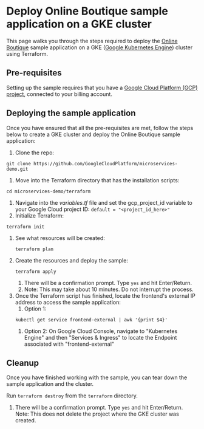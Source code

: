 # Deploy Online Boutique sample application on a GKE cluster

This page walks you through the steps required to deploy the [Online Boutique](https://github.com/GoogleCloudPlatform/microservices-demo) sample application on a GKE ([Google Kubernetes Engine](https://cloud.google.com/kubernetes-engine)) cluster using Terraform.

## Pre-requisites

Setting up the sample requires that you have a [Google Cloud Platform (GCP) project](https://cloud.google.com/resource-manager/docs/creating-managing-projects#console), connected to your billing account.

## Deploying the sample application

Once you have ensured that all the pre-requisites are met, follow the steps below to create a GKE cluster and deploy the Online Boutique sample application:

1. Clone the repo:
```
git clone https://github.com/GoogleCloudPlatform/microservices-demo.git
```
1. Move into the Terraform directory that has the installation scripts:
```
cd microservices-demo/terraform
```
1. Navigate into the *variables.tf* file and set the gcp_project_id variable to your Google Cloud project ID:
`default = "<project_id_here>"`
1. Initialize Terraform:
```
terraform init
```
1. See what resources will be created:
    ```
    terraform plan
    ```
1. Create the resources and deploy the sample:
    ```
    terraform apply
    ```
    1. There will be a confirmation prompt. Type `yes` and hit Enter/Return.
    1. Note: This may take about 10 minutes. Do not interrupt the process.
1. Once the Terraform script has finished, locate the frontend's external IP address to access the sample application:
    1. Option 1: 
    ```
    kubectl get service frontend-external | awk '{print $4}'
    ```
    1. Option 2: On Google Cloud Console, navigate to "Kubernetes Engine" and then "Services & Ingress" to locate the Endpoint associated with "frontend-external"

## Cleanup

Once you have finished working with the sample, you can tear down the sample application and the cluster. 

Run `terraform destroy` from the `terraform` directory.
1. There will be a confirmation prompt. Type `yes` and hit Enter/Return.
Note: This does not delete the project where the GKE cluster was created.